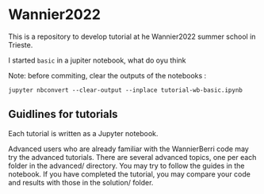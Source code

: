 # Wannier2022
This is a repository to develop tutorial at he Wannier2022 summer school in Trieste.

I started `basic` in a jupiter notebook, what do oyu think

Note: before commiting, clear the outputs of the notebooks :


```
jupyter nbconvert --clear-output --inplace tutorial-wb-basic.ipynb 

```

## Guidlines for tutorials
Each tutorial is written as a Jupyter notebook.

Advanced users who are already familiar with the WannierBerri code may try the advanced tutorials.
There are several advanced topics, one per each folder in the advanced/ directory.
You may try to follow the guides in the notebook. If you have completed the tutorial, you
may compare your code and results with those in the solution/ folder.

